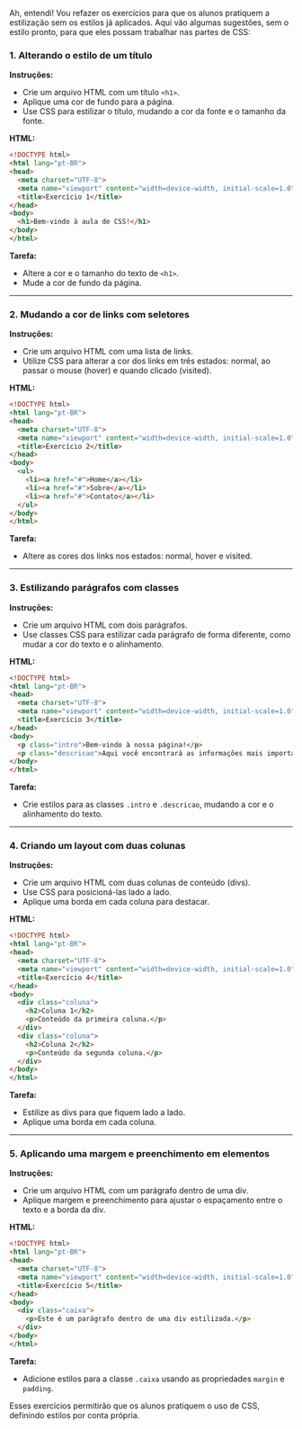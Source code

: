 Ah, entendi! Vou refazer os exercícios para que os alunos pratiquem a estilização sem os estilos já aplicados. Aqui vão algumas sugestões, sem o estilo pronto, para que eles possam trabalhar nas partes de CSS:

### 1. **Alterando o estilo de um título**
   **Instruções:**
   - Crie um arquivo HTML com um título `<h1>`.
   - Aplique uma cor de fundo para a página.
   - Use CSS para estilizar o título, mudando a cor da fonte e o tamanho da fonte.

   **HTML:**
   ```html
   <!DOCTYPE html>
   <html lang="pt-BR">
   <head>
     <meta charset="UTF-8">
     <meta name="viewport" content="width=device-width, initial-scale=1.0">
     <title>Exercício 1</title>
   </head>
   <body>
     <h1>Bem-vindo à aula de CSS!</h1>
   </body>
   </html>
   ```

   **Tarefa:**  
   - Altere a cor e o tamanho do texto de `<h1>`.
   - Mude a cor de fundo da página.

---

### 2. **Mudando a cor de links com seletores**
   **Instruções:**
   - Crie um arquivo HTML com uma lista de links.
   - Utilize CSS para alterar a cor dos links em três estados: normal, ao passar o mouse (hover) e quando clicado (visited).

   **HTML:**
   ```html
   <!DOCTYPE html>
   <html lang="pt-BR">
   <head>
     <meta charset="UTF-8">
     <meta name="viewport" content="width=device-width, initial-scale=1.0">
     <title>Exercício 2</title>
   </head>
   <body>
     <ul>
       <li><a href="#">Home</a></li>
       <li><a href="#">Sobre</a></li>
       <li><a href="#">Contato</a></li>
     </ul>
   </body>
   </html>
   ```

   **Tarefa:**  
   - Altere as cores dos links nos estados: normal, hover e visited.

---

### 3. **Estilizando parágrafos com classes**
   **Instruções:**
   - Crie um arquivo HTML com dois parágrafos.
   - Use classes CSS para estilizar cada parágrafo de forma diferente, como mudar a cor do texto e o alinhamento.

   **HTML:**
   ```html
   <!DOCTYPE html>
   <html lang="pt-BR">
   <head>
     <meta charset="UTF-8">
     <meta name="viewport" content="width=device-width, initial-scale=1.0">
     <title>Exercício 3</title>
   </head>
   <body>
     <p class="intro">Bem-vindo à nossa página!</p>
     <p class="descricao">Aqui você encontrará as informações mais importantes.</p>
   </body>
   </html>
   ```

   **Tarefa:**  
   - Crie estilos para as classes `.intro` e `.descricao`, mudando a cor e o alinhamento do texto.

---

### 4. **Criando um layout com duas colunas**
   **Instruções:**
   - Crie um arquivo HTML com duas colunas de conteúdo (divs).
   - Use CSS para posicioná-las lado a lado.
   - Aplique uma borda em cada coluna para destacar.

   **HTML:**
   ```html
   <!DOCTYPE html>
   <html lang="pt-BR">
   <head>
     <meta charset="UTF-8">
     <meta name="viewport" content="width=device-width, initial-scale=1.0">
     <title>Exercício 4</title>
   </head>
   <body>
     <div class="coluna">
       <h2>Coluna 1</h2>
       <p>Conteúdo da primeira coluna.</p>
     </div>
     <div class="coluna">
       <h2>Coluna 2</h2>
       <p>Conteúdo da segunda coluna.</p>
     </div>
   </body>
   </html>
   ```

   **Tarefa:**  
   - Estilize as divs para que fiquem lado a lado.
   - Aplique uma borda em cada coluna.

---

### 5. **Aplicando uma margem e preenchimento em elementos**
   **Instruções:**
   - Crie um arquivo HTML com um parágrafo dentro de uma div.
   - Aplique margem e preenchimento para ajustar o espaçamento entre o texto e a borda da div.

   **HTML:**
   ```html
   <!DOCTYPE html>
   <html lang="pt-BR">
   <head>
     <meta charset="UTF-8">
     <meta name="viewport" content="width=device-width, initial-scale=1.0">
     <title>Exercício 5</title>
   </head>
   <body>
     <div class="caixa">
       <p>Este é um parágrafo dentro de uma div estilizada.</p>
     </div>
   </body>
   </html>
   ```

   **Tarefa:**  
   - Adicione estilos para a classe `.caixa` usando as propriedades `margin` e `padding`.

Esses exercícios permitirão que os alunos pratiquem o uso de CSS, definindo estilos por conta própria.